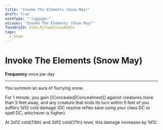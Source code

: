 ```yaml
---
title: "Invoke The Elements (Snow May)"
draft: true
noteType: ":luggage:"
aliases: "Invoke The Elements (Snow May)"
foundryId: Item.Rj7uwG7xsayHIXCv
tags:
  - Item
---
```


# Invoke The Elements (Snow May)

**Frequency** once per day

* * *

You summon an aura of flurrying snow.

For 1 minute, you gain [[Concealed|Concealment]] against creatures more than 5 feet away, and any creature that ends its turn within 5 feet of you suffers 1d12 cold damage (DC resolve reflex save using your class DC or spell DC, whichever is higher).

At 2d12 cold{13th} and 3d12 cold{17th} level, this damage increases by 1d12.
